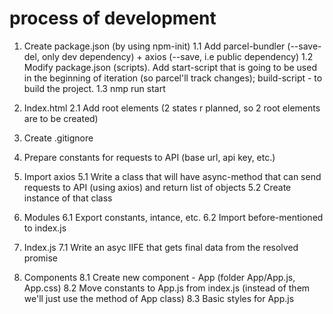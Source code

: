 # process of development

1. Create package.json (by using npm-init) 
    1.1 Add parcel-bundler (--save-del, only dev dependency) + axios (--save, i.e public dependency)
    1.2 Modify package.json (scripts). Add start-script that is going to be used in the beginning of iteration (so parcel'll track changes);
build-script - to build the project.
    1.3 nmp run start
2. Index.html
    2.1 Add root elements (2 states r planned, so 2 root elements are to be created)
3. Create .gitignore

4. Prepare constants for requests to API (base url, api key, etc.)

5. Import axios
    5.1 Write a class that will have async-method that can send requests to API (using axios) and return list of objects
    5.2 Create instance of that class

6. Modules 
    6.1 Export constants, intance, etc.
    6.2 Import before-mentioned to index.js

7. Index.js 
    7.1 Write an asyc IIFE that gets final data from the resolved promise

8. Components
    8.1 Create new component - App (folder App/App.js, App.css)
    8.2 Move constants to App.js from index.js (instead of them we'll just use the method of App class)
    8.3 Basic styles for App.js